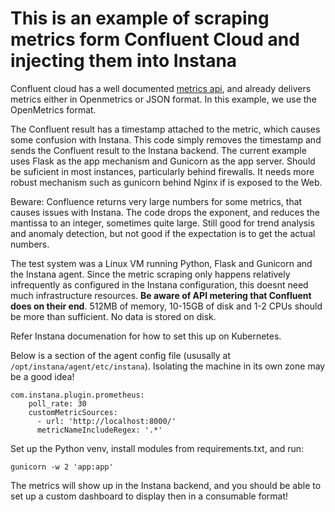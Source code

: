 # This is an example of scraping metrics form Confluent Cloud and injecting them into Instana


Confluent cloud has a well documented [metrics api](https://docs.confluent.io/cloud/current/monitoring/metrics-api.html), and already delivers metrics either in Openmetrics or JSON format. In this example, we use the OpenMetrics format. 

The Confluent result has a timestamp attached to the metric, which causes some confusion with Instana. This code simply removes the timestamp and sends the Confluent result to the Instana backend. The current example uses Flask as the app mechanism and Gunicorn as the app server. Should be suficient in most instances, particularly behind firewalls. It needs more robust mechanism such as gunicorn behind Nginx if is exposed to the Web. 

Beware: Confluence returns very large numbers for some metrics, that causes issues with Instana. The code drops the exponent, and reduces the mantissa to an integer, sometimes quite large. Still good for trend analysis and anomaly detection, but not good if the expectation is to get the actual numbers. 

The test system was a Linux VM running Python, Flask and Gunicorn and the Instana agent. Since the metric scraping only happens relatively infrequently as configured in the Instana configuration, this doesnt need much infrastructure resources. **Be aware of API metering that Confluent does on their end**. 512MB of memory, 10-15GB of disk and 1-2 CPUs should be more than sufficient. No data is stored on disk. 

Refer Instana documenation for how to set this up on Kubernetes. 

Below is a section of the agent config file (ususally at `/opt/instana/agent/etc/instana`). Isolating the machine in its own zone may be a good idea!


    com.instana.plugin.prometheus:
        poll_rate: 30
        customMetricSources:
          - url: 'http://localhost:8000/'
          metricNameIncludeRegex: '.*'  
      

Set up the Python venv, install modules from requirements.txt, and run:

`gunicorn -w 2 'app:app'`

The metrics will show up in the Instana backend, and you should be able to set up a custom dashboard to display then in a consumable format! 
